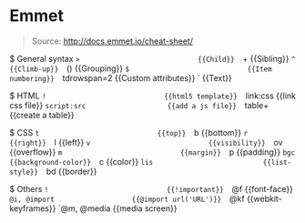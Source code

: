 # Emmet

> Source: http://docs.emmet.io/cheat-sheet/

$ General syntax
    `>                             {{Child}} 
    `+                             {{Sibling}} 
    `^                             {{Climb-up}} 
    `()                            {{Grouping}} 
    `$                             {{Item numbering}} 
    `tdrowspan=2                   {{Custom attributes}} 
    `                              {{Text}} 

$ HTML
    `!                             {{html5 template}} 
    `link:css                      {{link css file}} 
    `script:src                    {{add a js file}} 
    `table+                        {{create a table}} 

$ CSS
    `t                             {{top}} 
    `b                             {{bottom}} 
    `r                             {{right}} 
    `l                             {{left}} 
    `v                             {{visibility}} 
    `ov                            {{overflow}} 
    `m                             {{margin}} 
    `p                             {{padding}} 
    `bgc                           {{background-color}} 
    `c                             {{color}} 
    `lis                           {{list-style}} 
    `bd                            {{border}} 

$ Others
    `!                             {{!important}} 
    `@f                            {{font-face}} 
    `@i, @import                   {{@import url('URL')}} 
    `@kf                           {{webkit-keyframes}} 
    `@m, @media                    {{media screen}} 

